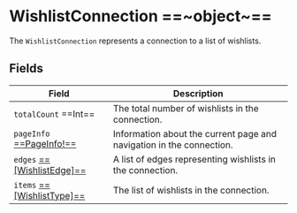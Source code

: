 # WishlistConnection ==~object~==

The `WishlistConnection` represents a connection to a list of wishlists.

## Fields

| Field                                                             | Description                                                                   |
| ---------------------------------------------------------------   | ----------------------------------------------------------------------------- |
| `totalCount`  ==Int==                                             | The total number of wishlists in the connection.                              |
| `pageInfo` [ ==PageInfo!== ](../../Catalog/objects/PageInfo.md)   | Information about the current page and navigation in the connection.          |
| `edges` [ ==[WishlistEdge]== ](wishlist-edge.md)                  | A list of edges representing wishlists in the connection.                     |
| `items` [ ==[WishlistType]== ](wishlist-type.md)                  | The list of wishlists in the connection.                                      |
